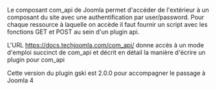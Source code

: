Le composant com_api de Joomla permet d'accéder de l'extérieur à un composant du site avec une authentification par user/password.
Pour chaque ressource à laquelle on accède il faut fournir un script avec les fonctions GET et POST au sein d'un plugin api.

L'URL  https://docs.techjoomla.com/com_api/  donne accès à un mode d'emploi succinct de com_api et décrit en détail la manière d'écrire un plugin pour com_api

Cette version du plugin gski est 2.0.0 pour accompagner le passage à Joomla 4
